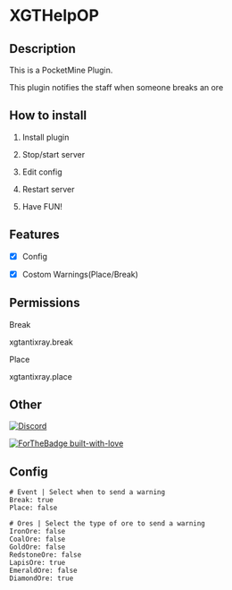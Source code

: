 # XGTHelpOP

## Description


This is a PocketMine Plugin.

This plugin notifies the staff when someone breaks an ore

## How to install

1. Install plugin

2. Stop/start server

3. Edit config

4. Restart server

5. Have FUN!


## Features
- [X] Config

- [X] Costom Warnings(Place/Break)


## Permissions

Break

  xgtantixray.break

Place

  xgtantixray.place

## Other

[![Discord](https://img.shields.io/discord/689211475537297411?logo=discord)](https://discord.gg/h8uTKFh)

[![ForTheBadge built-with-love](http://ForTheBadge.com/images/badges/built-with-love.svg)](https://github.com/XGDavid)


## Config

```
# Event | Select when to send a warning
Break: true 
Place: false

# Ores | Select the type of ore to send a warning
IronOre: false
CoalOre: false
GoldOre: false
RedstoneOre: false
LapisOre: true
EmeraldOre: false
DiamondOre: true
```
